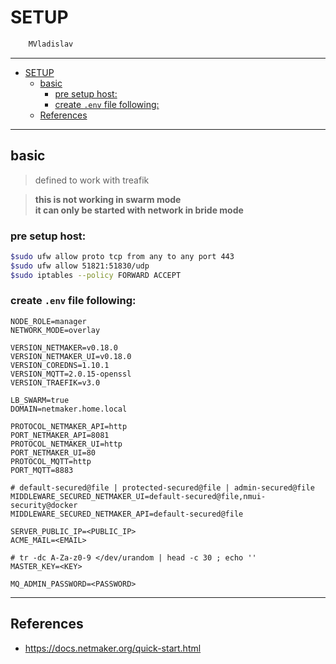 # SETUP

```sh
    MVladislav
```

---

- [SETUP](#setup)
  - [basic](#basic)
    - [pre setup host:](#pre-setup-host)
    - [create `.env` file following:](#create-env-file-following)
  - [References](#references)

---

## basic

> defined to work with treafik

> **this is not working in swarm mode** \
> **it can only be started with network in bride mode**

### pre setup host:

```sh
$sudo ufw allow proto tcp from any to any port 443
$sudo ufw allow 51821:51830/udp
$sudo iptables --policy FORWARD ACCEPT
```

### create `.env` file following:

```env
NODE_ROLE=manager
NETWORK_MODE=overlay

VERSION_NETMAKER=v0.18.0
VERSION_NETMAKER_UI=v0.18.0
VERSION_COREDNS=1.10.1
VERSION_MQTT=2.0.15-openssl
VERSION_TRAEFIK=v3.0

LB_SWARM=true
DOMAIN=netmaker.home.local

PROTOCOL_NETMAKER_API=http
PORT_NETMAKER_API=8081
PROTOCOL_NETMAKER_UI=http
PORT_NETMAKER_UI=80
PROTOCOL_MQTT=http
PORT_MQTT=8883

# default-secured@file | protected-secured@file | admin-secured@file
MIDDLEWARE_SECURED_NETMAKER_UI=default-secured@file,nmui-security@docker
MIDDLEWARE_SECURED_NETMAKER_API=default-secured@file

SERVER_PUBLIC_IP=<PUBLIC_IP>
ACME_MAIL=<EMAIL>

# tr -dc A-Za-z0-9 </dev/urandom | head -c 30 ; echo ''
MASTER_KEY=<KEY>

MQ_ADMIN_PASSWORD=<PASSWORD>
```

---

## References

- <https://docs.netmaker.org/quick-start.html>
